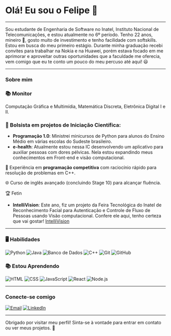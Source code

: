 # Olá! Eu sou o Felipe 👋
---

Sou estudante de Engenharia de Software no Inatel, Instituto Nacional de Telecomunicações, e estou atualmente no 6º período. Tenho 22 anos, mineiro 🔺, gosto muito de investimento e tenho facilidade com softskills. Estou em busca do meu primeiro estágio. Durante minha graduação recebi convites para trabalhar na Nokia e na Huawei, porém estava focado em me aprimorar e aproveitar outras oportunidades que a faculdade me oferecia, vem comigo que eu te conto um pouco do meu percuso até aqui! 😃

---

### Sobre mim
### 📚 Monitor
Computação Gráfica e Multimídia, Matemática Discreta, Eletrônica Digital I e II.

### 💼 Bolsista em projetos de Iniciação Científica:
  - **Programação 1.0**: Ministrei minicursos de Python para alunos do Ensino Médio em várias escolas do Sudeste brasileiro.
  - **e-health**: Atualmente estou nessa IC desenvolvendo um aplicativo para auxiliar pessoas com dores pélvicas. Nela estou expandindo meus conhecimentos em Front-end e visão computacional.

🎈 Experiência em **programação competitiva** com raciocínio rápido para resolução de problemas em C++.

🌐 Curso de inglês avançado (concluindo Stage 10) para alcançar fluência.

🏆 Fetin
  - **IntelliVision**: Este ano, fiz um projeto da Feira Tecnológica do Inatel de Reconhecimento Facial para Autenticação e Controle de Fluxo de Pessoas usando Visão computacional. Confere ele aqui, tenho certeza que vai gostar!
  [IntelliVision](https://github.com/Felipesouzasi/projeto-fetin-2024)

---

### 🖥 Habilidades
![Python](https://img.shields.io/badge/Python-3776AB?style=for-the-badge&logo=python&logoColor=white)
![Java](https://img.shields.io/badge/Java-007396?style=for-the-badge&logo=java&logoColor=white)
![Banco de Dados](https://img.shields.io/badge/Banco_de_Dados-003B57?style=for-the-badge&logo=microsoft-sql-server&logoColor=white)
![C++](https://img.shields.io/badge/C++-00599C?style=for-the-badge&logo=cplusplus&logoColor=white)
![Git](https://img.shields.io/badge/Git-F05032?style=for-the-badge&logo=git&logoColor=white)
![GitHub](https://img.shields.io/badge/GitHub-181717?style=for-the-badge&logo=github&logoColor=white)


### 📚 Estou Aprendendo
![HTML](https://img.shields.io/badge/HTML-E34F26?style=for-the-badge&logo=html5&logoColor=white)
![CSS](https://img.shields.io/badge/CSS-1572B6?style=for-the-badge&logo=css3&logoColor=white)
![JavaScript](https://img.shields.io/badge/JavaScript-F7DF1E?style=for-the-badge&logo=javascript&logoColor=black)
![React](https://img.shields.io/badge/React-20232A?style=for-the-badge&logo=react&logoColor=61DAFB)
![Node.js](https://img.shields.io/badge/Node.js-339933?style=for-the-badge&logo=nodedotjs&logoColor=white)

---

### Conecte-se comigo
[![Email](https://img.shields.io/badge/Email-D14836?style=for-the-badge&logo=gmail&logoColor=white)](mailto:felipesouza.engsoftware@gmail.com)
[![LinkedIn](https://img.shields.io/badge/LinkedIn-0077B5?style=for-the-badge&logo=linkedin&logoColor=white)](https://www.linkedin.com/in/felipesouza-softwareeng)

---

Obrigado por visitar meu perfil! Sinta-se à vontade para entrar em contato ou ver meus projetos. 🚀
